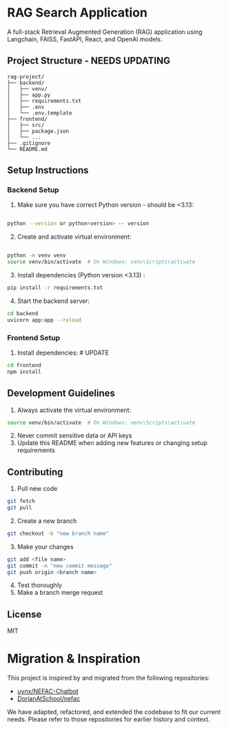 # RAG Search Application

A full-stack Retrieval Augmented Generation (RAG) application using Langchain, FAISS, FastAPI, React, and OpenAI models.

## Project Structure - NEEDS UPDATING

```
rag-project/
├── backend/
│   ├── venv/
│   ├── app.py
│   ├── requirements.txt
│   ├── .env
│   └── .env.template
├── frontend/
│   ├── src/
│   ├── package.json
│   └── ...
├── .gitignore
└── README.md
```

## Setup Instructions

### Backend Setup

1. Make sure you have correct Python version - should be <3.13:

```bash

python --version or python<version> -- version
```

2. Create and activate virtual environment:

```bash

python -m venv venv
source venv/bin/activate  # On Windows: venv\Scripts\activate
```

3. Install dependencies (Python version <3.13) :

```bash
pip install -r requirements.txt
```

4. Start the backend server:

```bash
cd backend
uvicorn app:app --reload
```

### Frontend Setup

1. Install dependencies: # UPDATE

```bash
cd frontend
npm install
```

## Development Guidelines

1. Always activate the virtual environment:

```bash
source venv/bin/activate  # On Windows: venv\Scripts\activate
```

2. Never commit sensitive data or API keys
3. Update this README when adding new features or changing setup requirements

## Contributing

1. Pull new code

```bash
git fetch
git pull
```

2. Create a new branch

```bash
git checkout -b "new branch name"
```

3. Make your changes

```bash
git add <file name>
git commit -m "new commit message"
git push origin <branch name>
```

4. Test thoroughly
5. Make a branch merge request

## License

MIT

# Migration & Inspiration

This project is inspired by and migrated from the following repositories:

- [uynx/NEFAC-Chatbot](https://github.com/uynx/NEFAC-Chatbot)
- [DorianAtSchool/nefac](https://github.com/DorianAtSchool/nefac)

We have adapted, refactored, and extended the codebase to fit our current needs. Please refer to those repositories for earlier history and context.

